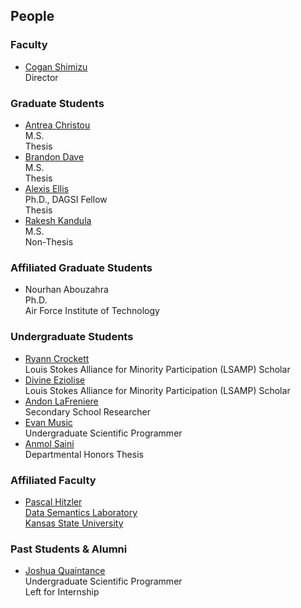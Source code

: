 ## People

### Faculty
* [Cogan Shimizu](https://coganshimizu.com) <br> Director

### Graduate Students
* [Antrea Christou](https://github.com/antreac) <br> M.S. <br> Thesis
* [Brandon Dave](https://github.com/threefinbdd) <br> M.S. <br> Thesis
* [Alexis Ellis](https://github.com/AlexisEllis1997) <br> Ph.D., DAGSI Fellow <br> Thesis
* [Rakesh Kandula](https://github.com/Rakesh-Sri) <br> M.S. <br> Non-Thesis

### Affiliated Graduate Students
* Nourhan Abouzahra <br> Ph.D. <br> Air Force Institute of Technology

### Undergraduate Students
* [Ryann Crockett](https://github.com/ryryannc) <br> Louis Stokes Alliance for Minority Participation (LSAMP) Scholar
* [Divine Eziolise]() <br> Louis Stokes Alliance for Minority Participation (LSAMP) Scholar
* [Andon LaFreniere](https://github.com/Andon-LaFreniere) <br> Secondary School Researcher
* [Evan Music](https://github.com/EvanMusic14) <br> Undergraduate Scientific Programmer
* [Anmol Saini](https://github.com/L30N1DAS) <br> Departmental Honors Thesis

### Affiliated Faculty
* [Pascal Hitzler](https://pascal-hitzler.de) <br> [Data Semantics Laboratory](https://daselab.org/) <br> [Kansas State University](https://k-state.edu)

### Past Students & Alumni
* [Joshua Quaintance](https://github.com/JoshQuaintance) <br> Undergraduate Scientific Programmer <br> Left for Internship
